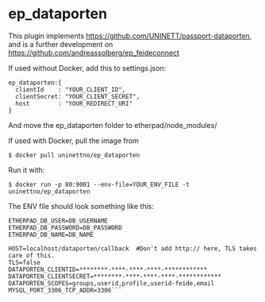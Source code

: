 # ep_dataporten

This plugin implements https://github.com/UNINETT/passport-dataporten, and is a further development on https://github.com/andreassolberg/ep_feideconnect

If used without Docker, add this to settings.json:

```
ep_dataporten:{
  clientId    : "YOUR_CLIENT_ID",
  clientSecret: "YOUR_CLIENT_SECRET",
  host        : "YOUR_REDIRECT_URI"
}
```

And move the ep_dataporten folder to etherpad/node_modules/

If used with Docker, pull the image from

```$ docker pull uninettno/ep_dataporten```

Run it with:

```$ docker run -p 80:9001 --env-file=YOUR_ENV_FILE -t uninettno/ep_dataporten```

The ENV file should look something like this:

```ETHERPAD_DB_HOST=DB_HOSTNAME
ETHERPAD_DB_USER=DB_USERNAME
ETHERPAD_DB_PASSWORD=DB_PASSWORD
ETHERPAD_DB_NAME=DB_NAME

HOST=localhost/dataporten/callback  #Don't add http:// here, TLS takes care of this.
TLS=false
DATAPORTEN_CLIENTID=********-****-****-****-************
DATAPORTEN_CLIENTSECRET=********-****-****-****-************
DATAPORTEN_SCOPES=groups,userid,profile,userid-feide,email
MYSQL_PORT_3306_TCP_ADDR=3306```
